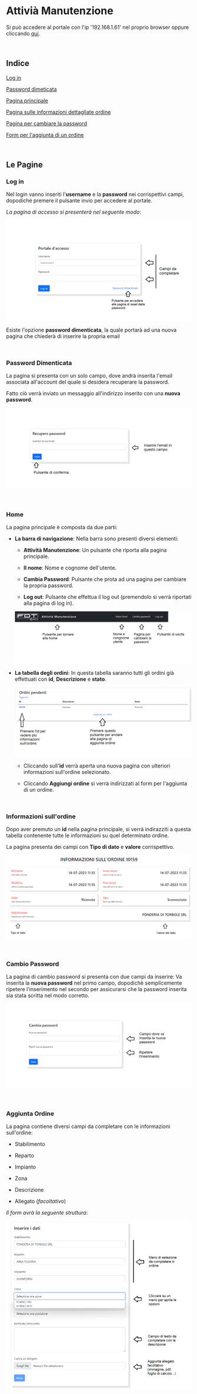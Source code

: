 # Attivià Manutenzione  
Si può accedere al portale con l'ip '192.168.1.61' nel proprio browser oppure cliccando [qui](http://192.168.1.61).

<br>

## Indice
[Log in](#log-in)

[Password dimeticata](#password-dimenticata)

[Pagina principale](#home)

[Pagina sulle informazioni dettagliate ordine](#informazioni-sullordine)

[Pagina per cambiare la password](#cambio-password)

[Form per l'aggiunta di un ordine](#aggiunta-ordine)

<br>

## Le Pagine

### Log in
Nel login vanno inseriti l'**username** e la **password** nei corrispettivi campi, dopodiché premere il pulsante invio per accedere al portale.

*La pagina di accesso si presenterà nel seguente modo*:

<img src="login.png"></img>

Esiste l'opzione **password dimenticata**, la quale portarà ad una nuova pagina che chiederà di inserire la propria email

<br>

### Password Dimenticata
La pagina si presenta con un solo campo, dove andrà inserita l'email associata all'account del quale si desidera recuperare la password.

Fatto ciò verrà inviato un messaggio all'indirizzo inserito con una **nuova password**.

<img src="email.png"></img>

<br>

### Home
La pagina principale è composta da due parti:
- **La barra di navigazione**: Nella barra sono presenti diversi elementi:
    - **Attività Manutenzione**: Un pulsante che riporta alla pagina principale.
  
    - **Il nome**: Nome e cognome dell'utente.
  
    - **Cambia Password**: Pulsante che prota ad una pagina per cambiare la propria password.
    
    - **Log out**: Pulsante che effettua il log out (premendolo si verrà riportati alla pagina di log in).

    <img src="navbar.png"></img>

- **La tabella degli ordini**: In questa tabella saranno tutti gli ordini già effettuati con **id**, **Descrizione** e **stato**.
  
    <img src="table.png"></img>

    - Cliccando sull'**id** verrà aperta una nuova pagina con ulteriori informazioni sull'ordine selezionato.
    
    - Cliccando **Aggiungi ordine** si verrà indirizzati al form per l'aggiunta di un ordine.
  
<br>

### Informazioni sull'ordine
Dopo aver premuto un **id** nella pagina principale, si verrà indirazziti a questa tabella contenente tutte le informazioni su quel determinato ordine.

La pagina presenta dei campi con **Tipo di dato** e **valore** corrispettivo.

<img src="info.png"></img>

<br>

### Cambio Password
La pagina di cambio password si presenta con due campi da inserire: Va inserita la **nuova password** nel primo campo, dopodichè semplicemente ripetere l'inserimento nel secondo per assicurarsi che la password inserita sia stata scritta nel modo corretto.

<img src="password.png"></img>

<br>

### Aggiunta Ordine
La pagina contiene diversi campi da completare con le informazioni sull'ordine:
- Stabilimento
  
- Reparto
- Impianto
- Zona
- Descrizione
- Allegato (*facoltativo*)

*Il form avrà la seguente struttura*:

<img src="form.png"></img>